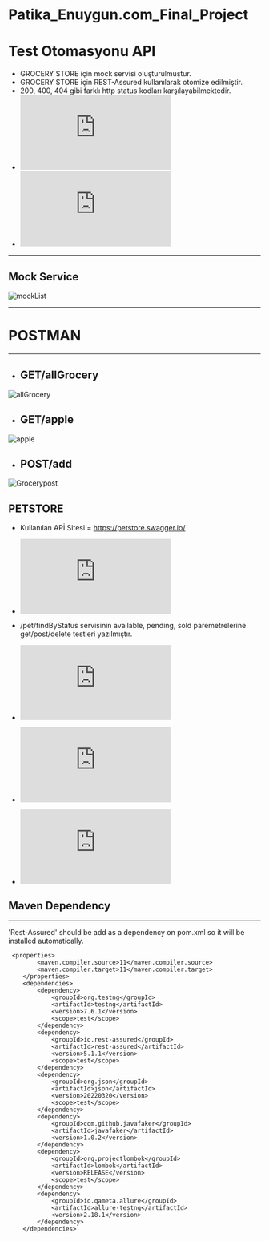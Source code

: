 # Patika_Enuygun.com_Final_Project
# Test Otomasyonu API

* GROCERY STORE için mock servisi oluşturulmuştur.
* GROCERY STORE için REST-Assured kullanılarak otomize edilmiştir.
* 200, 400, 404 gibi farklı http status
  kodları karşılayabilmektedir.
* ![Grocery Model](https://github.com/yazicii/Patika_Enuygun.com_Final_Project/blob/master/ApiProjectFinal/src/test/java/model/GroceryModel.java)
* ![Grocery Tests](https://github.com/yazicii/Patika_Enuygun.com_Final_Project/blob/master/ApiProjectFinal/src/test/java/groceryApiTest/GroceryStore.java)  

---
## Mock Service
  
![mockList](https://user-images.githubusercontent.com/101544408/185826608-1191a00c-4bbb-4a04-98e7-4811cc425b72.png)

---
# POSTMAN 

---
* ## GET/allGrocery
![allGrocery](https://user-images.githubusercontent.com/101544408/185826937-ad403928-ca18-482a-88a8-78905ba16797.png)
* ## GET/apple
![apple](https://user-images.githubusercontent.com/101544408/185827370-efe5ee8e-2321-4d9b-b7cb-ddee08244550.png)
* ## POST/add
![Grocerypost](https://user-images.githubusercontent.com/101544408/185827185-f66bbdf4-95eb-4e11-a916-d94969667f96.png)

## PETSTORE
* Kullanılan APİ Sitesi = https://petstore.swagger.io/ 

* ![Petstore Model](https://github.com/yazicii/Patika_Enuygun.com_Final_Project/blob/master/ApiProjectFinal/src/test/java/model/PetModel.java)

* /pet/findByStatus servisinin available, pending, sold paremetrelerine get/post/delete testleri yazılmıştır.

* ![Available](https://github.com/yazicii/Patika_Enuygun.com_Final_Project/blob/master/ApiProjectFinal/src/test/java/petApiTest/AvailableApiTest.java)

* ![Pending](https://github.com/yazicii/Patika_Enuygun.com_Final_Project/blob/master/ApiProjectFinal/src/test/java/petApiTest/PendingApiTest.java)

* ![Sold](https://github.com/yazicii/Patika_Enuygun.com_Final_Project/blob/master/ApiProjectFinal/src/test/java/petApiTest/SoldApiTest.java)


##  Maven Dependency


-------
'Rest-Assured' should be add as a dependency on pom.xml so it will be installed automatically.
```
 <properties>
        <maven.compiler.source>11</maven.compiler.source>
        <maven.compiler.target>11</maven.compiler.target>
    </properties>
    <dependencies>
        <dependency>
            <groupId>org.testng</groupId>
            <artifactId>testng</artifactId>
            <version>7.6.1</version>
            <scope>test</scope>
        </dependency>
        <dependency>
            <groupId>io.rest-assured</groupId>
            <artifactId>rest-assured</artifactId>
            <version>5.1.1</version>
            <scope>test</scope>
        </dependency>
        <dependency>
            <groupId>org.json</groupId>
            <artifactId>json</artifactId>
            <version>20220320</version>
            <scope>test</scope>
        </dependency>
        <dependency>
            <groupId>com.github.javafaker</groupId>
            <artifactId>javafaker</artifactId>
            <version>1.0.2</version>
        </dependency>
        <dependency>
            <groupId>org.projectlombok</groupId>
            <artifactId>lombok</artifactId>
            <version>RELEASE</version>
            <scope>test</scope>
        </dependency>
        <dependency>
            <groupId>io.qameta.allure</groupId>
            <artifactId>allure-testng</artifactId>
            <version>2.18.1</version>
        </dependency>
    </dependencies>
```
